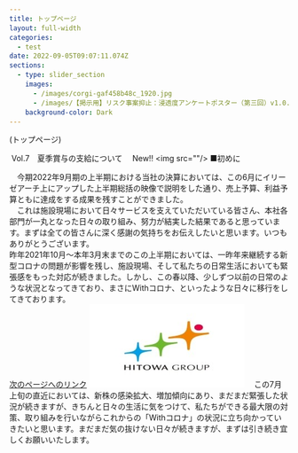 ```yaml
---
title: トップページ
layout: full-width
categories:
  - test
date: 2022-09-05T09:07:11.074Z
sections:
  - type: slider_section
    images:
      - /images/corgi-gaf458b48c_1920.jpg
      - /images/【掲示用】リスク事案抑止：浸透度アンケートポスター（第三回）v1.0.png
    background-color: Dark
---
```

(トップページ) 

 <span class="text-yellow-400">Vol.7　夏季賞与の支給について</span>　 <span class="text-red-500">New‼</span>
<﻿img src=""/>
■初めに

　今期2022年9月期の上半期における当社の決算においては、この6月にイリーゼアーチ上にアップした上半期総括の映像で説明をした通り、売上予算、利益予算ともに達成をする成果を残すことができました。\
　これは施設現場において日々サービスを支えていただいている皆さん、本社各部門が一丸となった日々の取り組み、努力が結実した結果であると思っています。まずは全ての皆さんに深く感謝の気持ちをお伝えしたいと思います。いつもありがとうございます。\
昨年2021年10月～本年3月末までのこの上半期においては、一昨年来継続する新型コロナの問題が影響を残し、施設現場、そして私たちの日常生活においても緊張感をもった対応が続きました。しかし、この春以降、少しずつ以前の日常のような状況となってきており、まさにWithコロナ、といったような日々に移行をしてきております。\
<a href="test-post-7-1.html">次のページへのリンク</a>
<img src="/images/new.png"></img>
　この7月上旬の直近においては、新株の感染拡大、増加傾向にあり、まだまだ緊張した状況が続きますが、きちんと日々の生活に気をつけて、私たちができる最大限の対策、取り組みを行いながらこれからの「Withコロナ」の状況に立ち向かっていきたいと思います。まだまだ気の抜けない日々が続きますが、まずは引き続き宜しくお願いいたします。
